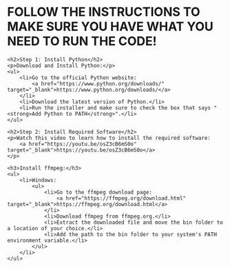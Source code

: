 <!DOCTYPE html>
<html lang="en">
<head>
    <meta charset="UTF-8">
    <meta name="viewport" content="width=device-width, initial-scale=1.0">
    <title>Setup Instructions</title>
</head>
<body>
    <h1>FOLLOW THE INSTRUCTIONS TO MAKE SURE YOU HAVE WHAT YOU NEED TO RUN THE CODE!</h1>
    
    <h2>Step 1: Install Python</h2>
    <p>Download and Install Python:</p>
    <ul>
        <li>Go to the official Python website: 
            <a href="https://www.python.org/downloads/" target="_blank">https://www.python.org/downloads/</a>
        </li>
        <li>Download the latest version of Python.</li>
        <li>Run the installer and make sure to check the box that says "<strong>Add Python to PATH</strong>".</li>
    </ul>
    
    <h2>Step 2: Install Required Software</h2>
    <p>Watch this video to learn how to install the required software: 
        <a href="https://youtu.be/osZ3cB6mS0o" target="_blank">https://youtu.be/osZ3cB6mS0o</a>
    </p>
    
    <h3>Install ffmpeg:</h3>
    <ul>
        <li>Windows:
            <ul>
                <li>Go to the ffmpeg download page: 
                    <a href="https://ffmpeg.org/download.html" target="_blank">https://ffmpeg.org/download.html</a>
                </li>
                <li>Download ffmpeg from ffmpeg.org.</li>
                <li>Extract the downloaded file and move the bin folder to a location of your choice.</li>
                <li>Add the path to the bin folder to your system's PATH environment variable.</li>
            </ul>
        </li>
    </ul>
</body>
</html>
